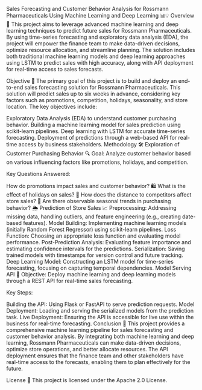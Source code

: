 Sales Forecasting and Customer Behavior Analysis for Rossmann Pharmaceuticals Using Machine Learning and Deep Learning 📊💡
Overview 🌟
This project aims to leverage advanced machine learning and deep learning techniques to predict future sales for Rossmann Pharmaceuticals. By using time-series forecasting and exploratory data analysis (EDA), the project will empower the finance team to make data-driven decisions, optimize resource allocation, and streamline planning. The solution includes both traditional machine learning models and deep learning approaches using LSTM to predict sales with high accuracy, along with API deployment for real-time access to sales forecasts.

Objective 🎯
The primary goal of this project is to build and deploy an end-to-end sales forecasting solution for Rossmann Pharmaceuticals. This solution will predict sales up to six weeks in advance, considering key factors such as promotions, competition, holidays, seasonality, and store location. The key objectives include:

Exploratory Data Analysis (EDA) to understand customer purchasing behavior.
Building a machine learning model for sales prediction using scikit-learn pipelines.
Deep learning with LSTM for accurate time-series forecasting.
Deployment of predictions through a web-based API for real-time access by business stakeholders.
Methodology 🛠️
Exploration of Customer Purchasing Behavior 🔍
Goal: Analyze customer behavior based on various influencing factors like promotions, holidays, and competition.

Key Questions Answered:

How do promotions impact sales and customer behavior? 🛍️
What is the effect of holidays on sales? 🎉
How does the distance to competitors affect store sales? 🏪
Are there observable seasonal trends in purchasing behavior? 🌦️
Prediction of Store Sales 📈
Preprocessing: Addressing missing data, handling outliers, and feature engineering (e.g., creating date-based features).
Model Building: Implementing machine learning models (initially Random Forest Regressor) using scikit-learn pipelines.
Loss Function: Choosing an appropriate loss function and evaluating model performance.
Post-Prediction Analysis: Evaluating feature importance and estimating confidence intervals for the predictions.
Serialization: Saving trained models with timestamps for version control and future tracking.
Deep Learning Model: Constructing an LSTM model for time-series forecasting, focusing on capturing temporal dependencies.
Model Serving API 🚀
Objective: Deploy machine learning and deep learning models through a REST API for real-time sales forecasting.

Key Steps:

Building the API: Using Flask or FastAPI to serve prediction requests.
Model Deployment: Loading and serving the serialized models from the prediction task.
Live Deployment: Ensuring the API is accessible for live use within the business for real-time forecasting.
Conclusion 🏁
This project provides a comprehensive machine learning pipeline for sales forecasting and customer behavior analysis. By integrating both machine learning and deep learning, Rossmann Pharmaceuticals can make data-driven decisions, optimize store operations, and better allocate resources. The API deployment ensures that the finance team and other stakeholders have real-time access to the forecasts, enabling them to plan effectively for the future.

License 📝
This project is licensed under the Apache 2.0 License.
